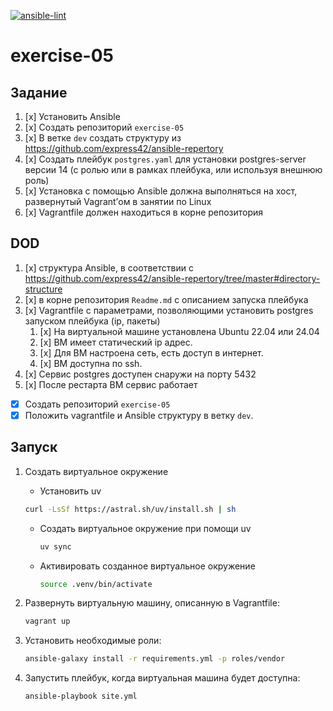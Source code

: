[![ansible-lint](https://github.com/wbotu56/exercise-05/actions/workflows/ansible-lint.yml/badge.svg?branch=uv)](https://github.com/wbotu56/exercise-05/actions/workflows/ansible-lint.yml)

# exercise-05

## Задание

1. [x] Установить Ansible
2. [x] Создать репозиторий `exercise-05`
3. [x] В ветке `dev` создать структуру из <https://github.com/express42/ansible-repertory>
4. [x] Создать плейбук `postgres.yaml` для установки postgres-server версии 14 (с ролью или в рамках плейбука, или используя внешнюю роль)
5. [x] Установка с помощью Ansible должна выполняться на хост, развернутый Vagrant’ом в занятии по Linux
6. [x] Vagrantfile должен находиться в корне репозитория

## DOD

1. [x] структура Ansible, в соответствии с <https://github.com/express42/ansible-repertory/tree/master#directory-structure>
2. [x] в корне репозитория `Readme.md` с описанием запуска плейбука
3. [x] Vagrantfile с параметрами, позволяющими установить postgres запуском плейбука (ip, пакеты)
    1. [x] На виртуальной машине установлена Ubuntu 22.04 или 24.04
    2. [x] ВМ имеет статический ip адрес.
    3. [x] Для ВМ настроена сеть, есть доступ в интернет.
    4. [x] ВМ доступна по ssh.
4. [x] Сервис postgres доступен снаружи на порту 5432
5. [x] После рестарта ВМ сервис работает

- [x] Создать репозиторий `exercise-05`
- [x] Положить vagrantfile и Ansible структуру в ветку `dev`.

## Запуск

1. Создать виртуальное окружение
    - Установить uv

    ```bash
    curl -LsSf https://astral.sh/uv/install.sh | sh
    ```

    - Создать виртуальное окружение при помощи uv

        ```bash
        uv sync
        ```

    - Активировать созданное виртуальное окружение

        ```bash
        source .venv/bin/activate
        ```

2. Развернуть виртуальную машину, описанную в Vagrantfile:

    ```bash
    vagrant up
    ```

3. Установить необходимые роли:

    ```bash
    ansible-galaxy install -r requirements.yml -p roles/vendor
    ```

4. Запустить плейбук, когда виртуальная машина будет доступна:

    ```bash
    ansible-playbook site.yml
    ```
